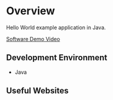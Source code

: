 # Overview

Hello World example application in Java.

[Software Demo Video](http://youtube.link.goes.here)

## Development Environment

- Java

## Useful Websites
